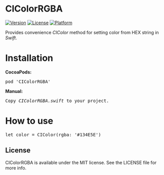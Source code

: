 # CIColorRGBA

[![Version](https://img.shields.io/cocoapods/v/CIColorRGBA.svg?style=flat)](http://cocoadocs.org/docsets/CIColorRGBA)
[![License](https://img.shields.io/cocoapods/l/CIColorRGBA.svg?style=flat)](http://cocoadocs.org/docsets/CIColorRGBA)
[![Platform](https://img.shields.io/cocoapods/p/CIColorRGBA.svg?style=flat)](http://cocoadocs.org/docsets/CIColorRGBA)

Provides convenience <i>CIColor</i> method for setting color from HEX string in <i>Swift</i>.

# Installation

<b>CocoaPods:</b>
<pre>
pod 'CIColorRGBA'
</pre>

<b>Manual:</b>
<pre>
Copy <i>CIColorRGBA.swift</i> to your project.
</pre>

# How to use

<pre>
let color = CIColor(rgba: '#134E5E')
</pre>

## License

CIColorRGBA is available under the MIT license. See the LICENSE file for more info.
